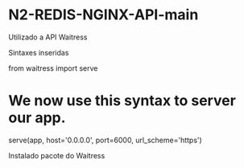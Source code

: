 # N2-REDIS-NGINX-API-main

Utilizado a API Waitress

Sintaxes inseridas

from waitress import serve 

# We now use this syntax to server our app. 

serve(app, host='0.0.0.0', port=6000, url_scheme='https')

Instalado pacote do Waitress
